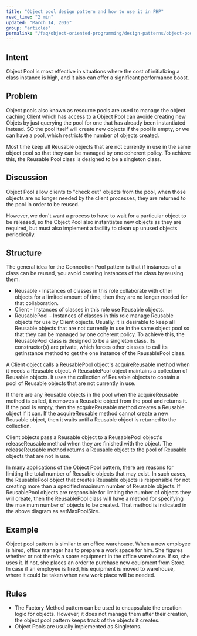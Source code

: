 ```yaml
---
title: "Object pool design pattern and how to use it in PHP"
read_time: "2 min"
updated: "March 14, 2016"
group: "articles"
permalink: "/faq/object-oriented-programming/design-patterns/object-pool/"
---
```


## Intent

Object Pool is most effective in situations where the cost of initializing a class instance is high, and it also can offer a significant performance boost.

## Problem

Object pools also known as resource pools are used to manage the object caching.Client which has access to a Object Pool can avoide creating new  Objets by just querying the pool for one that has already been instantiated instead. SO the pool itself will create new objects if the pool is empty, or we can have a pool, which restricts the number of objects created.

Most time keep all Reusable objects that are not currently in use in the same object pool so that they can be managed by one coherent policy. To achieve this, the Reusable Pool class is designed to be a singleton class.

## Discussion

Object Pool allow clients to  "check out" objects from the pool, when those objects are no longer needed by the client processes, they are returned to the pool in order to be reused.

However, we don't want a process to have to wait for a particular object to be released, so the Object Pool also instantiates new objects as they are required, but must also implement a facility to clean up unused objects periodically.

## Structure

The general idea for the Connection Pool pattern is that if instances of a class can be reused, you avoid creating instances of the class by reusing them.

* Reusable - Instances of classes in this role collaborate with other objects for a limited amount of time, then they are no longer needed for that collaboration.
* Client - Instances of classes in this role use Reusable objects.
* ReusablePool - Instances of classes in this role manage Reusable objects for use by Client objects.
Usually, it is desirable to keep all Reusable objects that are not currently in use in the same object pool so that they can be managed by one coherent policy. To achieve this, the ReusablePool class is designed to be a singleton class. Its constructor(s) are private, which forces other classes to call its getInstance method to get the one instance of the ReusablePool class.

A Client object calls a ReusablePool object's acquireReusable method when it needs a Reusable object. A ReusablePool object maintains a collection of Reusable objects. It uses the collection of Reusable objects to contain a pool of Reusable objects that are not currently in use.

If there are any Reusable objects in the pool when the acquireReusable method is called, it removes a Reusable object from the pool and returns it. If the pool is empty, then the acquireReusable method creates a Reusable object if it can. If the acquireReusable method cannot create a new Reusable object, then it waits until a Reusable object is returned to the collection.

Client objects pass a Reusable object to a ReusablePool object's releaseReusable method when they are finished with the object. The releaseReusable method returns a Reusable object to the pool of Reusable objects that are not in use.

In many applications of the Object Pool pattern, there are reasons for limiting the total number of Reusable objects that may exist. In such cases, the ReusablePool object that creates Reusable objects is responsible for not creating more than a specified maximum number of Reusable objects. If ReusablePool objects are responsible for limiting the number of objects they will create, then the ReusablePool class will have a method for specifying the maximum number of objects to be created. That method is indicated in the above diagram as setMaxPoolSize.

## Example

Object pool pattern is similar to an office warehouse. When a new employee is hired, office manager has to prepare a work space for him. She figures whether or not there's a spare equipment in the office warehouse. If so, she uses it. If not, she places an order to purchase new equipment from Store. In case if an employee is fired, his equipment is moved to warehouse, where it could be taken when new work place will be needed.

## Rules

* The Factory Method pattern can be used to encapsulate the creation logic for objects. However, it does not manage them after their creation, the object pool pattern keeps track of the objects it creates.
* Object Pools are usually implemented as Singletons.
